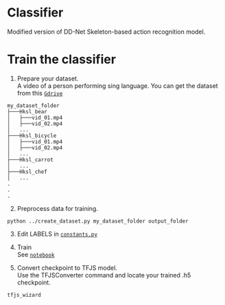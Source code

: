 
# Classifier
Modified version of DD-Net Skeleton-based action recognition model.






# Train the classifier
1. Prepare your dataset.  
A video of a person performing sing language. You can get the dataset from this [`Gdrive`]()

```
my_dataset_folder
├───Hksl_bear
│   ├───vid_01.mp4
│   ├───vid_02.mp4
│   ...
├───Hksl_bicycle
│   ├───vid_01.mp4
│   ├───vid_02.mp4
│   ...
├───Hksl_carrot
│   ...
├───Hksl_chef
│   ...
.
.
.
```
2. Preprocess data for training.

```
python ../create_dataset.py my_dataset_folder output_folder
```
3. Edit LABELS in [`constants.py`](../constants.py#L43)


3. Train  
See [`notebook`](train_knn.ipynb)  
  
  
4. Convert checkpoint to TFJS model.  
Use the TFJSConverter command and locate your trained .h5 checkpoint.  
```
tfjs_wizard
```
